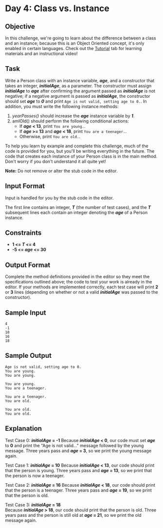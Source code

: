# Day 4: Class vs. Instance

## Objective 
In this challenge, we're going to learn about the difference between a class and an instance; because this is an Object Oriented concept, it's only enabled in certain languages. Check out the [Tutorial](https://www.hackerrank.com/challenges/30-class-vs-instance/tutorial) tab for learning materials and an instructional video!

## Task 
Write a Person class with an instance variable, **_age_**, and a constructor that takes an integer, **_initialAge_**, as a parameter. The constructor must assign **_initialAge_** to **_age_** after confirming the argument passed as **_initialAge_** is not negative; if a negative argument is passed as **_initialAge_**, the constructor should set **_age_** to **_0_** and print `Age is not valid, setting age to 0.`. In addition, you must write the following instance methods:

1. _yearPasses()_ should increase the **_age_** instance variable by **_1_**.
2. amIOld() should perform the following conditional actions:
    - If **_age_ < 13**, print `You are young.`.
    - If **_age_ >= 13** and **_age_ < 18**, print `You are a teenager.`.
    - Otherwise, print `You are old.`.

To help you learn by example and complete this challenge, much of the code is provided for you, but you'll be writing everything in the future. The code that creates each instance of your Person class is in the main method. Don't worry if you don't understand it all quite yet!

**Note:** Do not remove or alter the stub code in the editor.

## Input Format

Input is handled for you by the stub code in the editor.

The first line contains an integer, **_T_** (the number of test cases), and the **_T_** subsequent lines each contain an integer denoting the **_age_** of a Person instance.

## Constraints
- **1 <= _T_ <= 4**
- **-5 <= _age_ <= 30**
## Output Format

Complete the method definitions provided in the editor so they meet the specifications outlined above; the code to test your work is already in the editor. If your methods are implemented correctly, each test case will print **2** or **3** lines (depending on whether or not a valid **_initialAge_** was passed to the constructor).

## Sample Input
```
4
-1
10
16
18
```
## Sample Output
```
Age is not valid, setting age to 0.
You are young.
You are young.

You are young.
You are a teenager.

You are a teenager.
You are old.

You are old.
You are old.
```
## Explanation

Test Case 0: **_initialAge_ = -1** 
Because **_initialAge_ < 0**, our code must set **_age_** to **0** and print the "Age is not valid..." message followed by the young message. Three years pass and **_age_ = 3**, so we print the young message again.

Test Case 1: **_initialAge_ = 10** 
Because **_initialAge_ < 13**, our code should print that the person is young. Three years pass and **_age_ = 13**, so we print that the person is now a teenager.

Test Case 2: **_initialAge_ = 16** 
Because **_initialAge_ < 18**, our code should print that the person is a teenager. Three years pass and **_age_ = 19**, so we print that the person is old.

Test Case 3: **_initialAge_ = 18**  
Because **_initialAge_ > 18**, our code should print that the person is old. Three years pass and the person is still old at **_age_ = 21**, so we print the old message again.